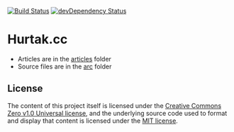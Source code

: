 [![Build Status](https://travis-ci.org/Hurtak/hurtak.cc.svg?branch=master)](https://travis-ci.org/Hurtak/hurtak.cc)
[![devDependency Status](https://david-dm.org/Hurtak/hurtak.cc/dev-status.svg)](https://david-dm.org/Hurtak/hurtak.cc#info=devDependencies)

# Hurtak.cc

- Articles are in the [articles](./articles) folder
- Source files are in the [arc](./src) folder

## License

The content of this project itself is licensed under the [Creative Commons Zero v1.0 Universal license](./articles/LICENSE), and the underlying source code used to format and display that content is licensed under the [MIT license](./LICENSE).
